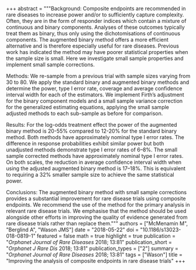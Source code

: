 +++
abstract = """Background: Composite endpoints are recommended in rare diseases to increase power and/or to sufficiently capture complexity. Often, they are in the form of responder indices which contain a mixture of continuous and binary components. Analyses of these outcomes typically treat them as binary, thus only using the dichotomisations of continuous components. The augmented binary method offers a more efficient alternative and is therefore especially useful for rare diseases. Previous work has indicated the method may have poorer statistical properties when the sample size is small. Here we investigate small sample properties and implement small sample corrections.

Methods: We re-sample from a previous trial with sample sizes varying from 30 to 80. We apply the standard binary and augmented binary methods and determine the power, type I error rate, coverage and average confidence interval width for each of the estimators. We implement Firth’s adjustment for the binary component models and a small sample variance correction for the generalized estimating equations, applying the small sample adjusted methods to each sub-sample as before for comparison.

Results: For the log-odds treatment effect the power of the augmented binary method is 20-55% compared to 12-20% for the standard binary method. Both methods have approximately nominal type I error rates. The difference in response probabilities exhibit similar power but both unadjusted methods demonstrate type I error rates of 6–8%. The small sample corrected methods have approximately nominal type I error rates. On both scales, the reduction in average confidence interval width when using the adjusted augmented binary method is 17–18%. This is equivalent to requiring a 32% smaller sample size to achieve the same statistical power.

Conclusions: The augmented binary method with small sample corrections provides a substantial improvement for rare disease trials using composite endpoints. We recommend the use of the method for the primary analysis in relevant rare disease trials. We emphasise that the method should be used alongside other efforts in improving the quality of evidence generated from rare disease trials rather than replace them."""
authors = ["McMenamin M", "Berglind A", "Wason JMS"]
date = "2018-05-22"
doi = "10.1186/s13023-018-0819-1"
featured = false
math = true
highlight = true
publication = "*Orphanet Journal of Rare Diseases* 2018; 13:81"
publication_short = "*Orphanet J Rare Dis* 2018; 13:81"
publication_types = ["2"]
summary = "*Orphanet Journal of Rare Diseases* 2018; 13:81"
tags = ["Wason"]
title = "Improving the analysis of composite endpoints in rare disease trials"
+++
